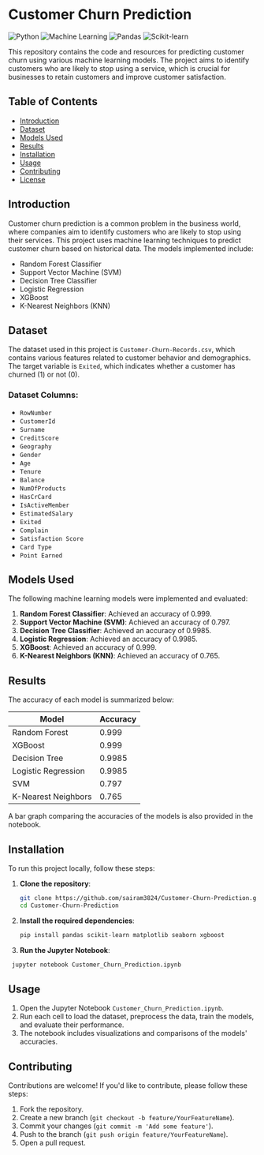 # Customer Churn Prediction

![Python](https://img.shields.io/badge/Python-3.x-blue)
![Machine Learning](https://img.shields.io/badge/Machine-Learning-orange)
![Pandas](https://img.shields.io/badge/Pandas-Data_Analysis-green)
![Scikit-learn](https://img.shields.io/badge/Scikit--learn-ML-blue)

This repository contains the code and resources for predicting customer churn using various machine learning models. The project aims to identify customers who are likely to stop using a service, which is crucial for businesses to retain customers and improve customer satisfaction.

## Table of Contents
- [Introduction](#introduction)
- [Dataset](#dataset)
- [Models Used](#models-used)
- [Results](#results)
- [Installation](#installation)
- [Usage](#usage)
- [Contributing](#contributing)
- [License](#license)

## Introduction
Customer churn prediction is a common problem in the business world, where companies aim to identify customers who are likely to stop using their services. This project uses machine learning techniques to predict customer churn based on historical data. The models implemented include:
- Random Forest Classifier
- Support Vector Machine (SVM)
- Decision Tree Classifier
- Logistic Regression
- XGBoost
- K-Nearest Neighbors (KNN)

## Dataset
The dataset used in this project is `Customer-Churn-Records.csv`, which contains various features related to customer behavior and demographics. The target variable is `Exited`, which indicates whether a customer has churned (1) or not (0).

### Dataset Columns:
- `RowNumber`
- `CustomerId`
- `Surname`
- `CreditScore`
- `Geography`
- `Gender`
- `Age`
- `Tenure`
- `Balance`
- `NumOfProducts`
- `HasCrCard`
- `IsActiveMember`
- `EstimatedSalary`
- `Exited`
- `Complain`
- `Satisfaction Score`
- `Card Type`
- `Point Earned`

## Models Used
The following machine learning models were implemented and evaluated:
1. **Random Forest Classifier**: Achieved an accuracy of 0.999.
2. **Support Vector Machine (SVM)**: Achieved an accuracy of 0.797.
3. **Decision Tree Classifier**: Achieved an accuracy of 0.9985.
4. **Logistic Regression**: Achieved an accuracy of 0.9985.
5. **XGBoost**: Achieved an accuracy of 0.999.
6. **K-Nearest Neighbors (KNN)**: Achieved an accuracy of 0.765.

## Results
The accuracy of each model is summarized below:

| Model                  | Accuracy |
|------------------------|----------|
| Random Forest          | 0.999    |
| XGBoost                | 0.999    |
| Decision Tree          | 0.9985   |
| Logistic Regression    | 0.9985   |
| SVM                    | 0.797    |
| K-Nearest Neighbors    | 0.765    |

A bar graph comparing the accuracies of the models is also provided in the notebook.

## Installation
To run this project locally, follow these steps:

1. **Clone the repository**:
   ```bash
   git clone https://github.com/sairam3824/Customer-Churn-Prediction.git
   cd Customer-Churn-Prediction
2. **Install the required dependencies**:
   ```bash
   pip install pandas scikit-learn matplotlib seaborn xgboost
3. **Run the Jupyter Notebook**:
  ```bash
   jupyter notebook Customer_Churn_Prediction.ipynb
  ```
## Usage

1. Open the Jupyter Notebook `Customer_Churn_Prediction.ipynb`.
2. Run each cell to load the dataset, preprocess the data, train the models, and evaluate their performance.
3. The notebook includes visualizations and comparisons of the models' accuracies.

## Contributing

Contributions are welcome! If you'd like to contribute, please follow these steps:

1. Fork the repository.
2. Create a new branch (`git checkout -b feature/YourFeatureName`).
3. Commit your changes (`git commit -m 'Add some feature'`).
4. Push to the branch (`git push origin feature/YourFeatureName`).
5. Open a pull request.
